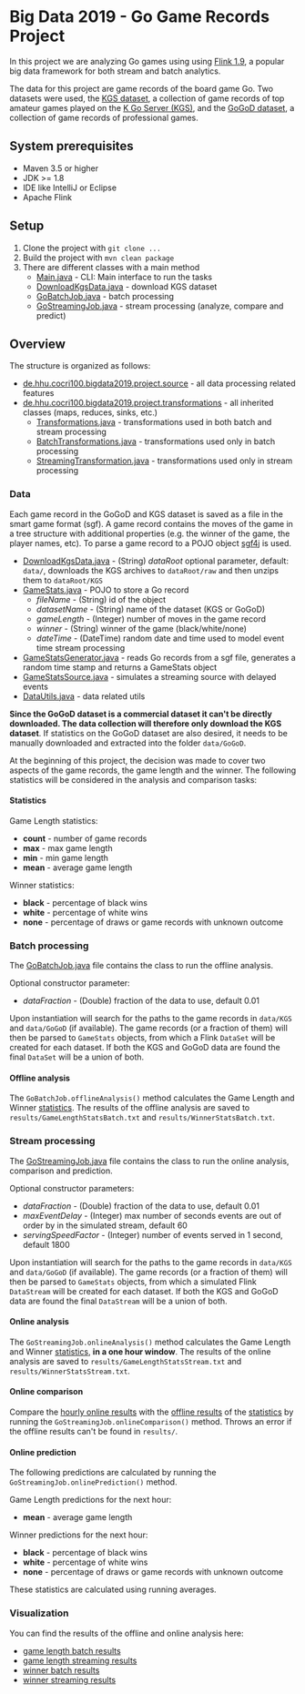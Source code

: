 # Big Data 2019 - Go Game Records Project

In this project we are analyzing Go games using using [Flink 1.9](https://ci.apache.org/projects/flink/flink-docs-release-1.9/), 
a popular big data framework for both stream and batch analytics.

The data for this project are game records of the board game Go. 
Two datasets were used, the [KGS dataset](https://www.u-go.net/gamerecords/), 
a collection of game records of top amateur games played on the [K Go Server (KGS)](http://www.gokgs.com/), 
and the [GoGoD dataset](https://gogodonline.co.uk/), a collection of game records of professional games.

## System prerequisites

- Maven 3.5 or higher
- JDK >= 1.8
- IDE like IntelliJ or Eclipse
- Apache Flink

## Setup

1. Clone the project with `git clone ...`
2. Build the project with `mvn clean package`
3. There are different classes with a main method
    - [Main.java](src/main/java/de/hhu/cocri100/bigdata2019/project/Main.java) - 
    CLI: Main interface to run the tasks
    - [DownloadKgsData.java](src/main/java/de/hhu/cocri100/bigdata2019/project/source/DownloadKgsData.java) - 
    download KGS dataset
    - [GoBatchJob.java](src/main/java/de/hhu/cocri100/bigdata2019/project/GoBatchJob.java) - 
    batch processing
    - [GoStreamingJob.java](src/main/java/de/hhu/cocri100/bigdata2019/project/GoStreamingJob.java) - 
    stream processing (analyze, compare and predict)

## Overview

The structure is organized as follows:

- [de.hhu.cocri100.bigdata2019.project.source](src/main/java/de/hhu/cocri100/bigdata2019/project/source) - 
all data processing related features
- [de.hhu.cocri100.bigdata2019.project.transformations](src/main/java/de/hhu/cocri100/bigdata2019/project/transformations) - 
all inherited classes (maps, reduces, sinks, etc.)
    - [Transformations.java](src/main/java/de/hhu/cocri100/bigdata2019/project/transformations/Transformations.java) - 
    transformations used in both batch and stream processing
    - [BatchTransformations.java](src/main/java/de/hhu/cocri100/bigdata2019/project/transformations/BatchTransformations.java) - 
    transformations used only in batch processing
    - [StreamingTransformation.java](src/main/java/de/hhu/cocri100/bigdata2019/project/transformations/StreamingTransformations.java) - 
    transformations used only in stream processing

### Data

Each game record in the GoGoD and KGS dataset is saved as a file in the smart game format (sgf).
A game record contains the moves of the game in a tree structure with additional properties 
(e.g. the winner of the game, the player names, etc).
To parse a game record to a POJO object [sgf4j](https://github.com/toomasr/sgf4j) is used.

- [DownloadKgsData.java](src/main/java/de/hhu/cocri100/bigdata2019/project/source/DownloadKgsData.java) - 
(String) _dataRoot_ optional parameter, default: `data/`, 
downloads the KGS archives to `dataRoot/raw` and then unzips them to `dataRoot/KGS`
- [GameStats.java](src/main/java/de/hhu/cocri100/bigdata2019/project/source/GameStats.java) - 
POJO to store a Go record
    - _fileName_ - (String) id of the object
    - _datasetName_ - (String) name of the dataset (KGS or GoGoD)
    - _gameLength_ - (Integer) number of moves in the game record
    - _winner_ - (String) winner of the game (black/white/none)
    - _dateTime_ - (DateTime) random date and time used to model event time stream processing
- [GameStatsGenerator.java](src/main/java/de/hhu/cocri100/bigdata2019/project/source/GameStatsGenerator.java) - 
reads Go records from a sgf file, generates a random time stamp and returns a GameStats object
- [GameStatsSource.java](src/main/java/de/hhu/cocri100/bigdata2019/project/source/GameStatsSource.java) - 
simulates a streaming source with delayed events
- [DataUtils.java](src/main/java/de/hhu/cocri100/bigdata2019/project/source/DataUtils.java) - data related utils

**Since the GoGoD dataset is a commercial dataset it can't be directly downloaded.
The data collection will therefore only download the KGS dataset**.
If statistics on the GoGoD dataset are also desired, it needs to be manually downloaded and extracted into the folder `data/GoGoD`.

At the beginning of this project, the decision was made to cover two aspects of the game records, the game length and the winner.
The following statistics will be considered in the analysis and comparison tasks:

#### Statistics

Game Length statistics:
- **count** - number of game records
- **max** - max game length
- **min** - min game length
- **mean** - average game length

Winner statistics:
- **black** - percentage of black wins
- **white** - percentage of white wins
- **none** - percentage of draws or game records with unknown outcome

### Batch processing

The [GoBatchJob.java](src/main/java/de/hhu/cocri100/bigdata2019/project/GoBatchJob.java) 
file contains the class to run the offline analysis.

Optional constructor parameter:
- _dataFraction_ - (Double) fraction of the data to use, default 0.01

Upon instantiation will search for the paths to the game records in `data/KGS` and `data/GoGoD` (if available).
The game records (or a fraction of them) will then be parsed to `GameStats` objects, 
from which a Flink `DataSet` will be created for each dataset.
If both the KGS and GoGoD data are found the final `DataSet` will be a union of both.

#### Offline analysis

The `GoBatchJob.offlineAnalysis()` method calculates the Game Length and Winner [statistics](#statistics).
The results of the offline analysis are saved to `results/GameLengthStatsBatch.txt` and `results/WinnerStatsBatch.txt`.

### Stream processing

The [GoStreamingJob.java](src/main/java/de/hhu/cocri100/bigdata2019/project/GoStreamingJob.java) 
file contains the class to run the online analysis, comparison and prediction.

Optional constructor parameters:
- _dataFraction_ - (Double) fraction of the data to use, default 0.01
- _maxEventDelay_ - (Integer) max number of seconds events are out of order by in the simulated stream, default 60
- _servingSpeedFactor_ - (Integer) number of events served in 1 second, default 1800

Upon instantiation will search for the paths to the game records in `data/KGS` and `data/GoGoD` (if available).
The game records (or a fraction of them) will then be parsed to `GameStats` objects, 
from which a simulated Flink `DataStream` will be created for each dataset.
If both the KGS and GoGoD data are found the final `DataStream` will be a union of both.

#### Online analysis

The `GoStreamingJob.onlineAnalysis()` method calculates the Game Length and Winner [statistics](#statistics), 
**in a one hour window**.
The results of the online analysis are saved to `results/GameLengthStatsStream.txt` and `results/WinnerStatsStream.txt`.

#### Online comparison

Compare the [hourly online results](#online-analysis) with the [offline results](#offline-analysis) 
of the [statistics](#statistics) by running the `GoStreamingJob.onlineComparison()` method.
Throws an error if the offline results can't be found in `results/`.

#### Online prediction

The following predictions are calculated by running the `GoStreamingJob.onlinePrediction()` method.

Game Length predictions for the next hour:
- **mean** - average game length

Winner predictions for the next hour:
- **black** - percentage of black wins
- **white** - percentage of white wins
- **none** - percentage of draws or game records with unknown outcome

These statistics are calculated using running averages.

### Visualization

You can find the results of the offline and online analysis here:
- [game length batch results](results/GameLengthStatsBatch.txt)
- [game length streaming results](results/GameLengthStatsStream.txt)
- [winner batch results](results/WinnerStatsBatch.txt)
- [winner streaming results](results/WinnerStatsStream.txt)
